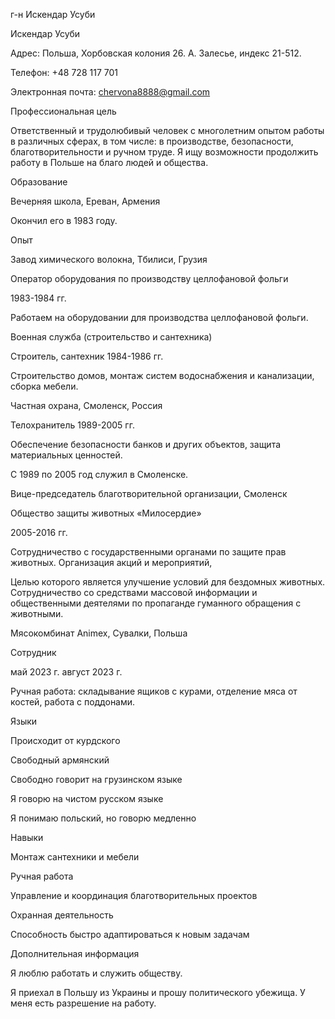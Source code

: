 г-н Искендар Усуби 

 Искендар Усуби

 Адрес: Польша, Хорбовская колония 26. А. Залесье, индекс 21-512.

 Телефон: +48 728 117 701

 Электронная почта: chervona8888@gmail.com

 Профессиональная цель


 Ответственный и трудолюбивый человек с многолетним опытом работы в различных сферах, в том числе:  в производстве, безопасности, благотворительности и ручном труде.  Я ищу возможности продолжить работу в Польше на благо людей и общества.

 Образование

 Вечерняя школа, Ереван, Армения

 Окончил его в 1983 году.

 Опыт

 Завод химического волокна, Тбилиси, Грузия

 Оператор оборудования по производству целлофановой фольги

 1983-1984 гг.

 Работаем на оборудовании для производства целлофановой фольги.

 Военная служба (строительство и сантехника)

 Строитель, сантехник 1984-1986 гг.

 Строительство домов, монтаж систем водоснабжения и канализации, сборка мебели.

 Частная охрана, Смоленск, Россия

 Телохранитель 1989-2005 гг.

 Обеспечение безопасности банков и других объектов, защита материальных ценностей.

 С 1989 по 2005 год служил в Смоленске.

 Вице-председатель благотворительной организации, Смоленск 

 Общество защиты животных «Милосердие»

 2005-2016 гг.

 Сотрудничество с государственными органами по защите прав животных.  Организация акций и мероприятий,

 Целью которого является улучшение условий для бездомных животных.  Сотрудничество со средствами массовой информации и общественными деятелями по пропаганде гуманного обращения с животными.

 Мясокомбинат Animex, Сувалки, Польша

 Сотрудник

 май 2023 г. август 2023 г.

 Ручная работа: складывание ящиков с курами, отделение мяса от костей, работа с поддонами.

 Языки

 Происходит от курдского

 Свободный армянский

 Свободно говорит на грузинском языке

 Я говорю на чистом русском языке

 Я понимаю польский, но говорю медленно

 Навыки

 Монтаж сантехники и мебели

 Ручная работа

 Управление и координация благотворительных проектов

 Охранная деятельность

 Способность быстро адаптироваться к новым задачам

 Дополнительная информация

 Я люблю работать и служить обществу.

 Я приехал в Польшу из Украины и прошу политического убежища.  У меня есть разрешение на работу.